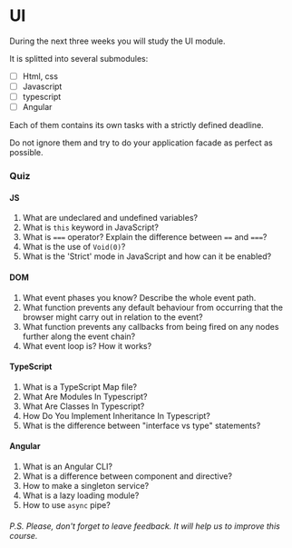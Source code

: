 # UI

During the next three weeks you will study the UI module.

It is splitted into several submodules:

- [ ] Html, css
- [ ] Javascript
- [ ] typescript
- [ ] Angular

Each of them contains its own tasks with a strictly defined deadline.

Do not ignore them and try to do your application facade as perfect as possible.

### Quiz
#### JS
1. What are undeclared and undefined variables?
2. What is `this` keyword in JavaScript?
3. What is `===` operator? Explain the difference between `==` and `===`?
4. What is the use of `Void(0)`?
5. What is the 'Strict' mode in JavaScript and how can it be enabled?
#### DOM
1. What event phases you know? Describe the whole event path.
2. What function prevents any default behaviour from occurring that the browser might carry out in relation to the event?
3. What function prevents any callbacks from being fired on any nodes further along the event chain?
4. What event loop is? How it works?
#### TypeScript
1. What is a TypeScript Map file?
2. What Are Modules In Typescript?   
3. What Are Classes In Typescript?
4. How Do You Implement Inheritance In Typescript?
5. What is the difference between "interface vs type" statements?
#### Angular
1. What is an Angular CLI?
2. What is a difference between component and directive?
3. How to make a singleton service?
4. What is a lazy loading module?
5. How to use `async` pipe?

###### P.S. Please, don't forget to leave feedback. It will help us to improve this course. 